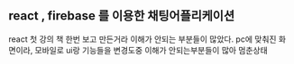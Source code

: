 ## react , firebase 를 이용한 채팅어플리케이션
 react 첫 강의
 책 한번 보고 만든거라 이해가 안되는 부분들이 많았다.
 pc에 맞춰진 화면이라, 모바일로 ui랑 기능들을 변경도중 
 이해가 안되는부분들이 많아 멈춘상태
